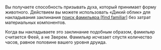 Вы получаете способность призывать духа, который принимает форму животного. Действием вы можете использовать «Дикий облик» для накладывания заклинания [поиск фамильяра [find familiar]](https://dnd.su/spells/248-find_familiar/) без затрат материальных компонентов.

Когда вы накладываете это заклинание подобным образом, фамильяр считается Феей, а не Зверем. Фамильяр исчезает спустя количество часов, равное половине вашего уровня друида.